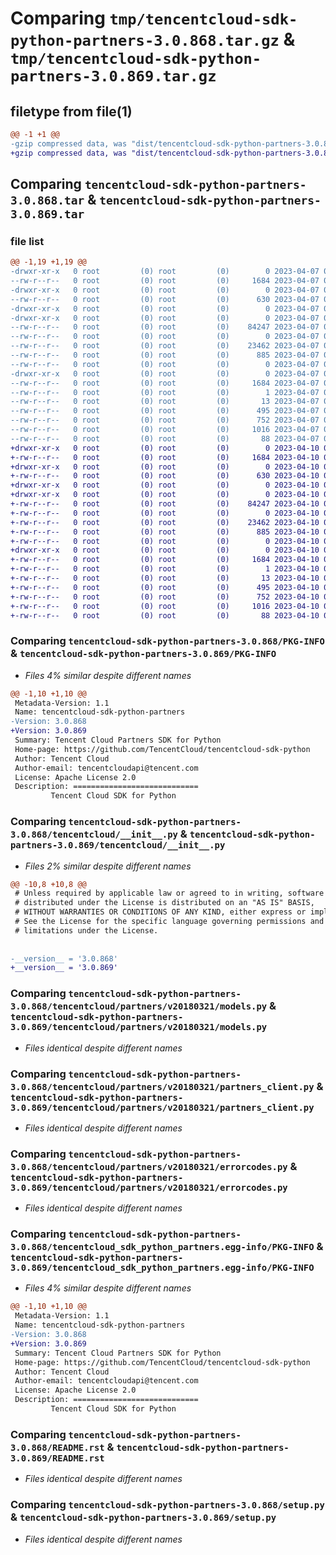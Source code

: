 # Comparing `tmp/tencentcloud-sdk-python-partners-3.0.868.tar.gz` & `tmp/tencentcloud-sdk-python-partners-3.0.869.tar.gz`

## filetype from file(1)

```diff
@@ -1 +1 @@
-gzip compressed data, was "dist/tencentcloud-sdk-python-partners-3.0.868.tar", last modified: Fri Apr  7 00:47:07 2023, max compression
+gzip compressed data, was "dist/tencentcloud-sdk-python-partners-3.0.869.tar", last modified: Mon Apr 10 03:11:02 2023, max compression
```

## Comparing `tencentcloud-sdk-python-partners-3.0.868.tar` & `tencentcloud-sdk-python-partners-3.0.869.tar`

### file list

```diff
@@ -1,19 +1,19 @@
-drwxr-xr-x   0 root         (0) root         (0)        0 2023-04-07 00:47:07.000000 tencentcloud-sdk-python-partners-3.0.868/
--rw-r--r--   0 root         (0) root         (0)     1684 2023-04-07 00:47:07.000000 tencentcloud-sdk-python-partners-3.0.868/PKG-INFO
-drwxr-xr-x   0 root         (0) root         (0)        0 2023-04-07 00:47:07.000000 tencentcloud-sdk-python-partners-3.0.868/tencentcloud/
--rw-r--r--   0 root         (0) root         (0)      630 2023-04-07 00:47:06.000000 tencentcloud-sdk-python-partners-3.0.868/tencentcloud/__init__.py
-drwxr-xr-x   0 root         (0) root         (0)        0 2023-04-07 00:47:07.000000 tencentcloud-sdk-python-partners-3.0.868/tencentcloud/partners/
-drwxr-xr-x   0 root         (0) root         (0)        0 2023-04-07 00:47:07.000000 tencentcloud-sdk-python-partners-3.0.868/tencentcloud/partners/v20180321/
--rw-r--r--   0 root         (0) root         (0)    84247 2023-04-07 00:47:06.000000 tencentcloud-sdk-python-partners-3.0.868/tencentcloud/partners/v20180321/models.py
--rw-r--r--   0 root         (0) root         (0)        0 2023-04-07 00:47:06.000000 tencentcloud-sdk-python-partners-3.0.868/tencentcloud/partners/v20180321/__init__.py
--rw-r--r--   0 root         (0) root         (0)    23462 2023-04-07 00:47:06.000000 tencentcloud-sdk-python-partners-3.0.868/tencentcloud/partners/v20180321/partners_client.py
--rw-r--r--   0 root         (0) root         (0)      885 2023-04-07 00:47:06.000000 tencentcloud-sdk-python-partners-3.0.868/tencentcloud/partners/v20180321/errorcodes.py
--rw-r--r--   0 root         (0) root         (0)        0 2023-04-07 00:47:06.000000 tencentcloud-sdk-python-partners-3.0.868/tencentcloud/partners/__init__.py
-drwxr-xr-x   0 root         (0) root         (0)        0 2023-04-07 00:47:07.000000 tencentcloud-sdk-python-partners-3.0.868/tencentcloud_sdk_python_partners.egg-info/
--rw-r--r--   0 root         (0) root         (0)     1684 2023-04-07 00:47:07.000000 tencentcloud-sdk-python-partners-3.0.868/tencentcloud_sdk_python_partners.egg-info/PKG-INFO
--rw-r--r--   0 root         (0) root         (0)        1 2023-04-07 00:47:07.000000 tencentcloud-sdk-python-partners-3.0.868/tencentcloud_sdk_python_partners.egg-info/dependency_links.txt
--rw-r--r--   0 root         (0) root         (0)       13 2023-04-07 00:47:07.000000 tencentcloud-sdk-python-partners-3.0.868/tencentcloud_sdk_python_partners.egg-info/top_level.txt
--rw-r--r--   0 root         (0) root         (0)      495 2023-04-07 00:47:07.000000 tencentcloud-sdk-python-partners-3.0.868/tencentcloud_sdk_python_partners.egg-info/SOURCES.txt
--rw-r--r--   0 root         (0) root         (0)      752 2023-04-07 00:47:06.000000 tencentcloud-sdk-python-partners-3.0.868/README.rst
--rw-r--r--   0 root         (0) root         (0)     1016 2023-04-07 00:47:06.000000 tencentcloud-sdk-python-partners-3.0.868/setup.py
--rw-r--r--   0 root         (0) root         (0)       88 2023-04-07 00:47:07.000000 tencentcloud-sdk-python-partners-3.0.868/setup.cfg
+drwxr-xr-x   0 root         (0) root         (0)        0 2023-04-10 03:11:02.000000 tencentcloud-sdk-python-partners-3.0.869/
+-rw-r--r--   0 root         (0) root         (0)     1684 2023-04-10 03:11:02.000000 tencentcloud-sdk-python-partners-3.0.869/PKG-INFO
+drwxr-xr-x   0 root         (0) root         (0)        0 2023-04-10 03:11:02.000000 tencentcloud-sdk-python-partners-3.0.869/tencentcloud/
+-rw-r--r--   0 root         (0) root         (0)      630 2023-04-10 03:11:02.000000 tencentcloud-sdk-python-partners-3.0.869/tencentcloud/__init__.py
+drwxr-xr-x   0 root         (0) root         (0)        0 2023-04-10 03:11:02.000000 tencentcloud-sdk-python-partners-3.0.869/tencentcloud/partners/
+drwxr-xr-x   0 root         (0) root         (0)        0 2023-04-10 03:11:02.000000 tencentcloud-sdk-python-partners-3.0.869/tencentcloud/partners/v20180321/
+-rw-r--r--   0 root         (0) root         (0)    84247 2023-04-10 03:11:02.000000 tencentcloud-sdk-python-partners-3.0.869/tencentcloud/partners/v20180321/models.py
+-rw-r--r--   0 root         (0) root         (0)        0 2023-04-10 03:11:02.000000 tencentcloud-sdk-python-partners-3.0.869/tencentcloud/partners/v20180321/__init__.py
+-rw-r--r--   0 root         (0) root         (0)    23462 2023-04-10 03:11:02.000000 tencentcloud-sdk-python-partners-3.0.869/tencentcloud/partners/v20180321/partners_client.py
+-rw-r--r--   0 root         (0) root         (0)      885 2023-04-10 03:11:02.000000 tencentcloud-sdk-python-partners-3.0.869/tencentcloud/partners/v20180321/errorcodes.py
+-rw-r--r--   0 root         (0) root         (0)        0 2023-04-10 03:11:02.000000 tencentcloud-sdk-python-partners-3.0.869/tencentcloud/partners/__init__.py
+drwxr-xr-x   0 root         (0) root         (0)        0 2023-04-10 03:11:02.000000 tencentcloud-sdk-python-partners-3.0.869/tencentcloud_sdk_python_partners.egg-info/
+-rw-r--r--   0 root         (0) root         (0)     1684 2023-04-10 03:11:02.000000 tencentcloud-sdk-python-partners-3.0.869/tencentcloud_sdk_python_partners.egg-info/PKG-INFO
+-rw-r--r--   0 root         (0) root         (0)        1 2023-04-10 03:11:02.000000 tencentcloud-sdk-python-partners-3.0.869/tencentcloud_sdk_python_partners.egg-info/dependency_links.txt
+-rw-r--r--   0 root         (0) root         (0)       13 2023-04-10 03:11:02.000000 tencentcloud-sdk-python-partners-3.0.869/tencentcloud_sdk_python_partners.egg-info/top_level.txt
+-rw-r--r--   0 root         (0) root         (0)      495 2023-04-10 03:11:02.000000 tencentcloud-sdk-python-partners-3.0.869/tencentcloud_sdk_python_partners.egg-info/SOURCES.txt
+-rw-r--r--   0 root         (0) root         (0)      752 2023-04-10 03:11:02.000000 tencentcloud-sdk-python-partners-3.0.869/README.rst
+-rw-r--r--   0 root         (0) root         (0)     1016 2023-04-10 03:11:02.000000 tencentcloud-sdk-python-partners-3.0.869/setup.py
+-rw-r--r--   0 root         (0) root         (0)       88 2023-04-10 03:11:02.000000 tencentcloud-sdk-python-partners-3.0.869/setup.cfg
```

### Comparing `tencentcloud-sdk-python-partners-3.0.868/PKG-INFO` & `tencentcloud-sdk-python-partners-3.0.869/PKG-INFO`

 * *Files 4% similar despite different names*

```diff
@@ -1,10 +1,10 @@
 Metadata-Version: 1.1
 Name: tencentcloud-sdk-python-partners
-Version: 3.0.868
+Version: 3.0.869
 Summary: Tencent Cloud Partners SDK for Python
 Home-page: https://github.com/TencentCloud/tencentcloud-sdk-python
 Author: Tencent Cloud
 Author-email: tencentcloudapi@tencent.com
 License: Apache License 2.0
 Description: ============================
         Tencent Cloud SDK for Python
```

### Comparing `tencentcloud-sdk-python-partners-3.0.868/tencentcloud/__init__.py` & `tencentcloud-sdk-python-partners-3.0.869/tencentcloud/__init__.py`

 * *Files 2% similar despite different names*

```diff
@@ -10,8 +10,8 @@
 # Unless required by applicable law or agreed to in writing, software
 # distributed under the License is distributed on an "AS IS" BASIS,
 # WITHOUT WARRANTIES OR CONDITIONS OF ANY KIND, either express or implied.
 # See the License for the specific language governing permissions and
 # limitations under the License.
 
 
-__version__ = '3.0.868'
+__version__ = '3.0.869'
```

### Comparing `tencentcloud-sdk-python-partners-3.0.868/tencentcloud/partners/v20180321/models.py` & `tencentcloud-sdk-python-partners-3.0.869/tencentcloud/partners/v20180321/models.py`

 * *Files identical despite different names*

### Comparing `tencentcloud-sdk-python-partners-3.0.868/tencentcloud/partners/v20180321/partners_client.py` & `tencentcloud-sdk-python-partners-3.0.869/tencentcloud/partners/v20180321/partners_client.py`

 * *Files identical despite different names*

### Comparing `tencentcloud-sdk-python-partners-3.0.868/tencentcloud/partners/v20180321/errorcodes.py` & `tencentcloud-sdk-python-partners-3.0.869/tencentcloud/partners/v20180321/errorcodes.py`

 * *Files identical despite different names*

### Comparing `tencentcloud-sdk-python-partners-3.0.868/tencentcloud_sdk_python_partners.egg-info/PKG-INFO` & `tencentcloud-sdk-python-partners-3.0.869/tencentcloud_sdk_python_partners.egg-info/PKG-INFO`

 * *Files 4% similar despite different names*

```diff
@@ -1,10 +1,10 @@
 Metadata-Version: 1.1
 Name: tencentcloud-sdk-python-partners
-Version: 3.0.868
+Version: 3.0.869
 Summary: Tencent Cloud Partners SDK for Python
 Home-page: https://github.com/TencentCloud/tencentcloud-sdk-python
 Author: Tencent Cloud
 Author-email: tencentcloudapi@tencent.com
 License: Apache License 2.0
 Description: ============================
         Tencent Cloud SDK for Python
```

### Comparing `tencentcloud-sdk-python-partners-3.0.868/README.rst` & `tencentcloud-sdk-python-partners-3.0.869/README.rst`

 * *Files identical despite different names*

### Comparing `tencentcloud-sdk-python-partners-3.0.868/setup.py` & `tencentcloud-sdk-python-partners-3.0.869/setup.py`

 * *Files identical despite different names*

